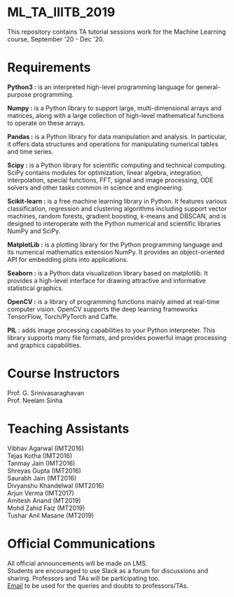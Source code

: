 # ML_TA_IIITB_2019
This repository contains TA tutorial sessions work for the Machine Learning course, September '20 - Dec '20. 

# Requirements

**Python3 :** is an interpreted high-level programming language for general-purpose programming.

**Numpy :** is a Python library to support large, multi-dimensional arrays and matrices, along with a large collection of high-level mathematical functions to operate on these arrays.

**Pandas :** is a Python library for data manipulation and analysis. In particular, it offers data structures and operations for manipulating numerical tables and time series.

**Scipy :** is a Python library for scientific computing and technical computing. SciPy contains modules for optimization, linear algebra, integration, interpolation, special functions, FFT, signal and image processing, ODE solvers and other tasks common in science and engineering.

**Scikit-learn :** is a free machine learning library in Python. It features various classification, regression and clustering algorithms including support vector machines, random forests, gradient boosting, k-means and DBSCAN, and is designed to interoperate with the Python numerical and scientific libraries NumPy and SciPy.

**MatplotLib :** is a plotting library for the Python programming language and its numerical mathematics extension NumPy. It provides an object-oriented API for embedding plots into applications.

**Seaborn :** is a Python data visualization library based on matplotlib. It provides a high-level interface for drawing attractive and informative statistical graphics.

**OpenCV :** is a library of programming functions mainly aimed at real-time computer vision. OpenCV supports the deep learning frameworks TensorFlow, Torch/PyTorch and Caffe.

**PIL :** adds image processing capabilities to your Python interpreter. This library supports many file formats, and provides powerful image processing and graphics capabilities.

# Course Instructors

Prof. G. Srinivasaraghavan <br />
Prof. Neelam Sinha

# Teaching Assistants

Vibhav Agarwal (IMT2016) <br />
Tejas Kotha (IMT2016) <br />
Tanmay Jain (IMT2016) <br />
Shreyas Gupta (IMT2016) <br />
Saurabh Jain (IMT2016) <br />
Divyanshu Khandelwal (IMT2016) <br />
Arjun Verma (IMT2017) <br />
Amitesh Anand (MT2019) <br />
Mohd Zahid Faiz (MT2019) <br />
Tushar Anil Masane (MT2019) <br />

    
# Official Communications
All official announcements will be made on LMS. <br />
Students are encouraged to use Slack as a forum for discussions and sharing. Professors and TAs will be participating too. <br />
[Email](mailto:ai511ml.forum@iiitb.ac.in) to be used for the queries and doubts to professors/TAs.


